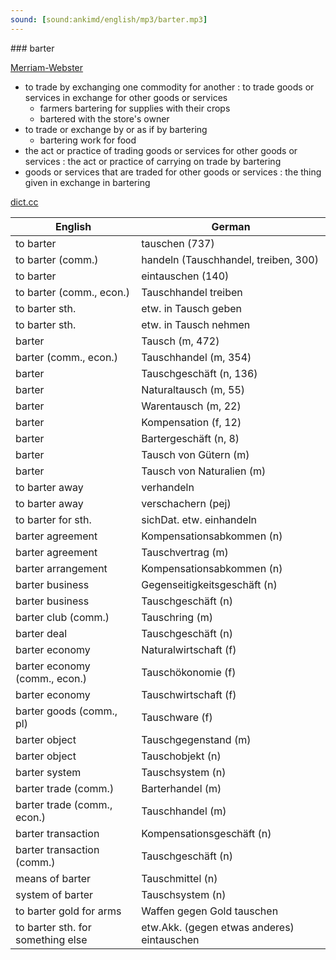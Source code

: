 ```yaml
---
sound: [sound:ankimd/english/mp3/barter.mp3]
---
```


\### barter

[Merriam-Webster](https://www.merriam-webster.com/dictionary/barter)

- to trade by exchanging one commodity for another : to trade goods or services in exchange for other goods or services
    - farmers bartering for supplies with their crops
    - bartered with the store's owner
- to trade or exchange by or as if by bartering
    - bartering work for food
- the act or practice of trading goods or services for other goods or services : the act or practice of carrying on trade by bartering
- goods or services that are traded for other goods or services : the thing given in exchange in bartering

[dict.cc](https://www.dict.cc/barter)

| English        | German       |
| -------------- | ------------ |
| to barter | tauschen (737) |
| to barter (comm.) | handeln (Tauschhandel, treiben, 300) |
| to barter | eintauschen (140) |
| to barter (comm., econ.) | Tauschhandel treiben |
| to barter sth. | etw. in Tausch geben |
| to barter sth. | etw. in Tausch nehmen |
| barter | Tausch (m, 472) |
| barter (comm., econ.) | Tauschhandel (m, 354) |
| barter | Tauschgeschäft (n, 136) |
| barter | Naturaltausch (m, 55) |
| barter | Warentausch (m, 22) |
| barter | Kompensation (f, 12) |
| barter | Bartergeschäft (n, 8) |
| barter | Tausch von Gütern (m) |
| barter | Tausch von Naturalien (m) |
| to barter away | verhandeln |
| to barter away | verschachern (pej) |
| to barter for sth. | sichDat. etw. einhandeln |
| barter agreement | Kompensationsabkommen (n) |
| barter agreement | Tauschvertrag (m) |
| barter arrangement | Kompensationsabkommen (n) |
| barter business | Gegenseitigkeitsgeschäft (n) |
| barter business | Tauschgeschäft (n) |
| barter club (comm.) | Tauschring (m) |
| barter deal | Tauschgeschäft (n) |
| barter economy | Naturalwirtschaft (f) |
| barter economy (comm., econ.) | Tauschökonomie (f) |
| barter economy | Tauschwirtschaft (f) |
| barter goods (comm., pl) | Tauschware (f) |
| barter object | Tauschgegenstand (m) |
| barter object | Tauschobjekt (n) |
| barter system | Tauschsystem (n) |
| barter trade (comm.) | Barterhandel (m) |
| barter trade (comm., econ.) | Tauschhandel (m) |
| barter transaction | Kompensationsgeschäft (n) |
| barter transaction (comm.) | Tauschgeschäft (n) |
| means of barter | Tauschmittel (n) |
| system of barter | Tauschsystem (n) |
| to barter gold for arms | Waffen gegen Gold tauschen |
| to barter sth. for something else | etw.Akk. (gegen etwas anderes) eintauschen |
